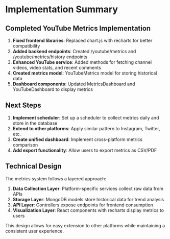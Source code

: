 Implementation Summary
=======================

## Completed YouTube Metrics Implementation

1. **Fixed frontend libraries**: Replaced chart.js with recharts for better compatibility
2. **Added backend endpoints**: Created /youtube/metrics and /youtube/metrics/history endpoints
3. **Enhanced YouTube service**: Added methods for fetching channel videos, video stats, and recent comments
4. **Created metrics model**: YouTubeMetrics model for storing historical data
5. **Dashboard components**: Updated MetricsDashboard and YouTubeDashboard to display metrics

## Next Steps

1. **Implement scheduler**: Set up a scheduler to collect metrics daily and store in the database
2. **Extend to other platforms**: Apply similar pattern to Instagram, Twitter, etc.
3. **Create unified dashboard**: Implement cross-platform metrics comparison
4. **Add export functionality**: Allow users to export metrics as CSV/PDF

## Technical Design

The metrics system follows a layered approach:

1. **Data Collection Layer**: Platform-specific services collect raw data from APIs
2. **Storage Layer**: MongoDB models store historical data for trend analysis
3. **API Layer**: Controllers expose endpoints for frontend consumption
4. **Visualization Layer**: React components with recharts display metrics to users

This design allows for easy extension to other platforms while maintaining a consistent user experience.
